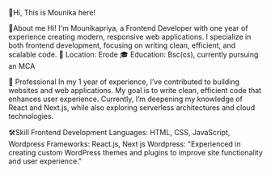 👋Hi, This is Mounika here!

🌟About me
Hi! I'm Mounikapriya, a Frontend Developer with one year of experience creating modern, responsive web applications. I specialize in both frontend development, focusing on writing clean, efficient, and scalable code.
🏡 Location: Erode
🎓 Education: Bsc(cs), currently pursuing an MCA

💼 Professional 
In my 1 year of experience, I’ve contributed to building websites and web applications. My goal is to write clean, efficient code that enhances user experience. Currently, I’m deepening my knowledge of React and Next.js, while also exploring serverless architectures and cloud technologies.

🛠️Skill
Frontend Development
     Languages: HTML, CSS, JavaScript, Wordpress
     Frameworks: React.js, Next js
     Wordpress: "Experienced in creating custom WordPress themes and plugins to improve site functionality and user experience."


  
